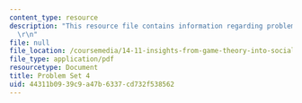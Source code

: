 ```yaml
---
content_type: resource
description: "This resource file contains information regarding problem set 4.\r\n\
  \r\n"
file: null
file_location: /coursemedia/14-11-insights-from-game-theory-into-social-behavior-fall-2013/44311b0939c9a47b6337cd732f538562_MIT14_11F13_Prob_Set_4.pdf
file_type: application/pdf
resourcetype: Document
title: Problem Set 4
uid: 44311b09-39c9-a47b-6337-cd732f538562
---
```

